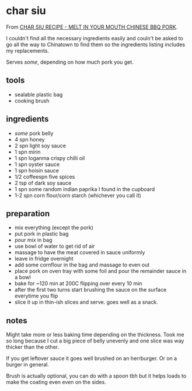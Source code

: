 # char siu

From [CHAR SIU RECIPE - MELT IN YOUR MOUTH CHINESE BBQ PORK](https://youtu.be/c0ICMcuhdPg).

I couldn't find all the necessary ingredients easily and couln't be asked to go all the way to Chinatown to find them so the ingredients listing includes my replacements.

Serves *some*, depending on how much pork you get.

## tools

- sealable plastic bag
- cooking brush

## ingredients

- *some* pork belly
- 4 spn honey
- 2 spn light soy sauce
- 1 spn mirin
- 1 spn loganma crispy chilli oil
- 1 spn oyster sauce
- 1 spn hoisin sauce
- 1/2 coffeespn five spices
- 2 tsp of dark soy sauce
- 1 spn some random indian paprika I found in the cupboard
- 1-2 spn corn flour/corn starch (whichever you call it)

## preparation

- mix everything (except the pork)
- put pork in plastic bag
- pour mix in bag
- use bowl of water to get rid of air
- massage to have the meat covered in sauce uniformly
- leave in fridge overnight
- add some cornflour in the bag and massage to even out
- place pork on oven tray with some foil and pour the remainder sauce in a bowl
- bake for ~120 min at 200C flipping over every 10 min
- after the first two turns start brushing the sauce on the surface everytime you flip
- slice it up in thin-ish slices and serve. goes well as a snack.

## notes

Might take more or less baking time depending on the thickness. Took me so long because I cut a big piece of belly unevenly and one slice was way thicker than the other.

If you get leftover sauce it goes well brushed on an herrburger. Or on a burger in general.

Brush is actually optional, you can do with a spoon tbh but it helps loads to make the coating even even on the sides.
